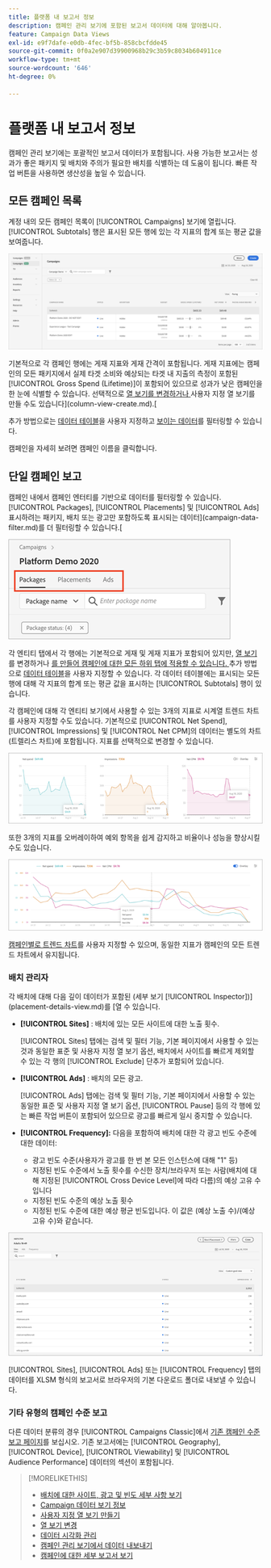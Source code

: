 ```yaml
---
title: 플랫폼 내 보고서 정보
description: 캠페인 관리 보기에 포함된 보고서 데이터에 대해 알아봅니다.
feature: Campaign Data Views
exl-id: e9f7dafe-e0db-4fec-bf5b-858cbcfdde45
source-git-commit: 0f0a2e907d39900968b29c3b59c8034b604911ce
workflow-type: tm+mt
source-wordcount: '646'
ht-degree: 0%

---
```


# 플랫폼 내 보고서 정보

<!-- rename "About Performance Reports in Campaign Management Views?" -->
캠페인 관리 보기에는 포괄적인 보고서 데이터가 포함됩니다. 사용 가능한 보고서는 성과가 좋은 패키지 및 배치와 주의가 필요한 배치를 식별하는 데 도움이 됩니다. 빠른 작업 버튼을 사용하면 생산성을 높일 수 있습니다.

## 모든 캠페인 목록

계정 내의 모든 캠페인 목록이 [!UICONTROL Campaigns] 보기에 열립니다. [!UICONTROL Subtotals] 행은 표시된 모든 행에 있는 각 지표의 합계 또는 평균 값을 보여줍니다.

![캠페인 목록](/help/dsp/assets/campaigns-list.png)

기본적으로 각 캠페인 행에는 게재 지표와 게재 간격이 포함됩니다. 게재 지표에는 캠페인의 모든 패키지에서 실제 타겟 소비와 예상되는 타겟 내 지출의 측정이 포함된 [!UICONTROL Gross Spend (Lifetime)]이 포함되어 있으므로 성과가 낮은 캠페인을 한 눈에 식별할 수 있습니다. 선택적으로 [열 보기를 변경하거나 ](column-view-change.md)사용자 지정 열 보기를 만들 수도 있습니다](column-view-create.md).[

추가 방법으로는 [데이터 테이블](campaign-data-views-about.md)을 사용자 지정하고 [보이는 데이터](campaign-data-filter.md)를 필터링할 수 있습니다.

캠페인을 자세히 보려면 캠페인 이름을 클릭합니다.

## 단일 캠페인 보고

캠페인 내에서 캠페인 엔터티를 기반으로 데이터를 필터링할 수 있습니다. [!UICONTROL Packages], [!UICONTROL Placements] 및 [!UICONTROL Ads] 표시하려는 패키지, 배치 또는 광고만 포함하도록 표시되는 데이터](campaign-data-filter.md)를 더 필터링할 수 있습니다.[

![캠페인 엔티티 탭](/help/dsp/assets/campaign-subtabs.png)

각 엔티티 탭에서 각 행에는 기본적으로 게재 및 게재 지표가 포함되어 있지만, [열 보기](column-view-change.md)를 변경하거나 [를 만들어 캠페인에 대한 모든 하위 탭에 적용할 수 있습니다. ](column-view-create.md) 추가 방법으로 [데이터 테이블](campaign-data-views-about.md)을 사용자 지정할 수 있습니다. 각 데이터 테이블에는 표시되는 모든 행에 대해 각 지표의 합계 또는 평균 값을 표시하는 [!UICONTROL Subtotals] 행이 있습니다.

각 캠페인에 대해 각 엔티티 보기에서 사용할 수 있는 3개의 지표로 시계열 트렌드 차트를 사용자 지정할 수도 있습니다. 기본적으로 [!UICONTROL Net Spend], [!UICONTROL Impressions] 및 [!UICONTROL Net CPM]의 데이터는 별도의 차트(트렐리스 차트)에 포함됩니다. 지표를 선택적으로 변경할 수 있습니다.

![세 개의 지표에 대한 개별 트렌드 차트](/help/dsp/assets/trend-chart-separate.png)

또한 3개의 지표를 오버레이하여 예외 항목을 쉽게 감지하고 비율이나 성능을 향상시킬 수도 있습니다.

![오버레이가 있는 트렌드 차트](/help/dsp/assets/trend-chart.png)

[캠페인별로 트렌드 차트](campaign-data-visualization-manage.md)를 사용자 지정할 수 있으며, 동일한 지표가 캠페인의 모든 트렌드 차트에서 유지됩니다.

### 배치 관리자

각 배치에 대해 다음 깊이 데이터가 포함된 (세부 보기 [!UICONTROL Inspector])](placement-details-view.md)를 [열 수 있습니다.

* **[!UICONTROL Sites]** : 배치에 있는 모든 사이트에 대한 노출 횟수.

   [!UICONTROL Sites] 탭에는 검색 및 필터 기능, 기본 페이지에서 사용할 수 있는 것과 동일한 표준 및 사용자 지정 열 보기 옵션, 배치에서 사이트를 빠르게 제외할 수 있는 각 행의 [!UICONTROL Exclude] 단추가 포함되어 있습니다.

* **[!UICONTROL Ads]** : 배치의 모든 광고.

   [!UICONTROL Ads] 탭에는 검색 및 필터 기능, 기본 페이지에서 사용할 수 있는 동일한 표준 및 사용자 지정 열 보기 옵션, [!UICONTROL Pause] 등의 각 행에 있는 빠른 작업 버튼이 포함되어 있으므로 광고를 빠르게 일시 중지할 수 있습니다.

* **[!UICONTROL Frequency]:** 다음을 포함하여 배치에 대한 각 광고 빈도 수준에 대한 데이터:
   * 광고 빈도 수준(사용자가 광고를 한 번 본 모든 인스턴스에 대해 &quot;1&quot; 등)
   * 지정된 빈도 수준에서 노출 횟수를 수신한 장치/브라우저 또는 사람(배치에 대해 지정된 [!UICONTROL Cross Device Level]에 따라 다름)의 예상 고유 수입니다
   * 지정된 빈도 수준의 예상 노출 횟수
   * 지정된 빈도 수준에 대한 예상 평균 빈도입니다. 이 값은 (예상 노출 수)/(예상 고유 수)와 같습니다.

![배치 검사자](/help/dsp/assets/placement-inspector-sites.png)

[!UICONTROL Sites], [!UICONTROL Ads] 또는 [!UICONTROL Frequency] 탭의 데이터를 XLSM 형식의 보고서로 브라우저의 기본 다운로드 폴더로 내보낼 수 있습니다.

### 기타 유형의 캠페인 수준 보고

다른 데이터 분류의 경우 [!UICONTROL Campaigns Classic]에서 [기존 캠페인 수준 보고 페이지](/help/dsp/campaign-management/campaigns/campaign-view-report.md)를 보십시오. 기존 보고서에는 [!UICONTROL Geography], [!UICONTROL Device], [!UICONTROL Viewability] 및 [!UICONTROL Audience Performance] 데이터의 섹션이 포함됩니다.

>[!MORELIKETHIS]
>
>* [배치에 대한 사이트, 광고 및 빈도 세부 사항 보기](placement-details-view.md)
>* [Campaign 데이터 보기 정보](campaign-data-views-about.md)
>* [사용자 지정 열 보기 만들기](column-view-create.md)
>* [열 보기 변경](column-view-change.md)
>* [데이터 시각화 관리](campaign-data-visualization-manage.md)
>* [캠페인 관리 보기에서 데이터 내보내기](campaign-export-data.md)
>* [캠페인에 대한 세부 보고서 보기](/help/dsp/campaign-management/campaigns/campaign-view-report.md)

